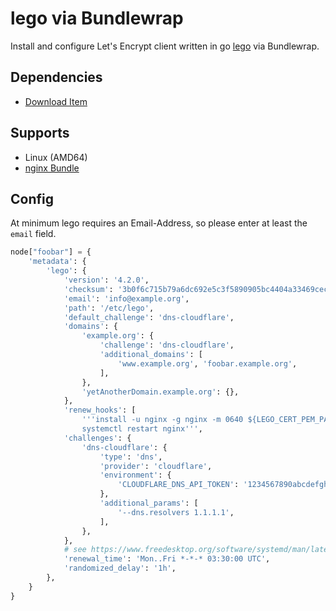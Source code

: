 # lego via Bundlewrap

Install and configure Let's Encrypt client written in go [lego](https://go-acme.github.io/lego/) via Bundlewrap.

## Dependencies
- [Download Item](https://github.com/sHorst/bw.item.download)

## Supports
- Linux (AMD64)
- [nginx Bundle](https://github.com/DasLampe/bw.bundle.nginx)

## Config
At minimum lego requires an Email-Address, so please enter at least the `email` field.

```python
node["foobar"] = {
    'metadata': {
        'lego': {
            'version': '4.2.0',
            'checksum': '3b0f6c715b79a6dc692e5c3f5890905bc4404a33469cecc2d0b60c5bf5c2076f',
            'email': 'info@example.org',
            'path': '/etc/lego',
            'default_challenge': 'dns-cloudflare',
            'domains': {
                'example.org': {
                    'challenge': 'dns-cloudflare',
                    'additional_domains': [
                        'www.example.org', 'foobar.example.org',
                    ],
                },
                'yetAnotherDomain.example.org': {},
            },
            'renew_hooks': [
                '''install -u nginx -g nginx -m 0640 ${LEGO_CERT_PEM_PATH} /etc/nginx/ssl/
                systemctl restart nginx''',
            'challenges': {
                'dns-cloudflare': {
                    'type': 'dns',
                    'provider': 'cloudflare',
                    'environment': {
                        'CLOUDFLARE_DNS_API_TOKEN': '1234567890abcdefghijklmnopqrstuvwxyz',
                    },
                    'additional_params': [
                        '--dns.resolvers 1.1.1.1',
                    ],
                },
            },
            # see https://www.freedesktop.org/software/systemd/man/latest/systemd.time.html
            'renewal_time': 'Mon..Fri *-*-* 03:30:00 UTC',
            'randomized_delay': '1h',
        },
    }
}
```
